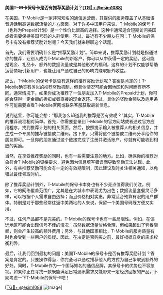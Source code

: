 **美国T~M卡保号卡是否有推荐奖励计划？[[TG💪+ @esim1088](https://t.me/s/esim1088)]**

在美国，T-Mobile是一家非常知名的通信运营商，其提供的服务覆盖了从基础语音通话到高速数据流量的方方面面。对于许多中国用户来说，T-Mobile的保号卡（也称为Prepaid计划）是一个性价比很高的选择。这种卡通常适合短期访问美国或者需要保持美国号码的人群使用。不过，最近有不少朋友在问：T-Mobile的保号卡有没有推荐奖励计划呢？今天我们就来聊聊这个话题。

首先，我们需要明确什么是“推荐奖励计划”。简单来说，推荐奖励计划就是指通过你的推荐，让别人成为T-Mobile的新客户，你可以从中获得一定的奖励。这可能是现金、礼品卡、额外的数据流量或是其他形式的福利。这样的计划不仅能够帮助运营商吸引新用户，也能让用户通过自己的影响力赚取额外收益。

那么，T-Mobile的保号卡是否有这样的推荐奖励计划呢？答案是肯定的！T-Mobile确实有类似的推荐奖励机制，但具体情况可能会因地区和时间而有所不同。通常情况下，如果你成功推荐了一位朋友加入T-Mobile的Prepaid计划，你可能会获得一定金额的折扣或者直接的现金返还。不过，具体的奖励金额以及适用条件可能需要查看T-Mobile官网或联系客服获取最新信息。

说到这里，你可能会想：“那我怎么知道我的推荐是否有效呢？”其实，T-Mobile的推荐流程相对简单。首先，你需要登录到T-Mobile的官方网站或者通过官方应用程序，找到推荐计划的相关页面。然后，按照提示输入被推荐人的相关信息，并生成一个专属的推荐链接或二维码。接下来，只需将这个链接或二维码分享给你的朋友即可。一旦你的朋友通过这个链接完成了注册并激活账户，你就有可能收到相应的奖励。

当然，在享受推荐奖励的同时，也有一些需要注意的地方。比如，确保你的推荐对象符合T-Mobile的资格要求，避免因为信息填写错误而导致奖励无法兑现。此外，有些推荐奖励可能会有一定的有效期限制，因此建议及时关注相关通知，以免错过最佳领取时机。

除了推荐奖励计划外，T-Mobile的保号卡本身也有不少亮点值得我们关注。例如，它的网络覆盖范围广，尤其是在大城市中表现尤为出色；数据流量套餐灵活多样，可以根据个人需求自由选择；而且价格相对实惠，非常适合预算有限的用户群体。特别是对于那些经常往返中美两地的人来说，保留一个美国号码既方便又实用。

不过，任何产品都不是完美的。T-Mobile的保号卡也有一些局限性。例如，在偏远地区可能会出现信号不佳的情况；虽然数据流量价格合理，但如果超出了套餐限额，则会产生较高的额外费用；另外，与其他国家相比，T-Mobile的服务质量有时也会受到一些用户的质疑。因此，在决定是否购买之前，最好根据自身的需求权衡利弊。

最后，让我们回到最初的问题：美国T-Mobile的保号卡是否有推荐奖励计划？答案是肯定的。只要操作得当，你完全可以通过推荐他人的方式为自己争取到额外的好处。同时，T-Mobile作为一个国际知名的通信品牌，其保号卡的优势也不容忽视。如果你正在寻找一款既能满足日常通讯需求又能带来一定经济回报的产品，不妨考虑一下T-Mobile的保号卡吧！

[[TG💪+ @esim1088](https://t.me/s/esim1088) ![Image](https://i.postimg.cc/4NQfJmqS/Snipaste-2025-05-13-00-14-12.png)]